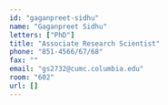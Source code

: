 ```yaml
---
id: "gaganpreet-sidhu"
name: "Gaganpreet Sidhu"
letters: ["PhD"]
title: "Associate Research Scientist"
phone: "851-4566/67/68"
fax: ""
email: "gs2732@cumc.columbia.edu"
room: "602"
url: []
---
```

